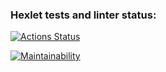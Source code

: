 ### Hexlet tests and linter status:
[![Actions Status](https://github.com/Troshchk/python-project-49/workflows/hexlet-check/badge.svg)](https://github.com/Troshchk/python-project-49/actions)

[![Maintainability](https://api.codeclimate.com/v1/badges/1a8a5cc49468f0df2bbe/maintainability)](https://codeclimate.com/github/Troshchk/python-project-49/maintainability)